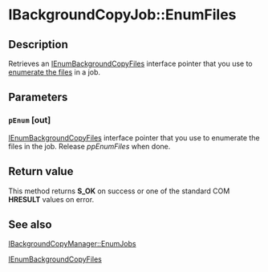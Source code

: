 # IBackgroundCopyJob::EnumFiles

## Description

Retrieves an
[IEnumBackgroundCopyFiles](https://learn.microsoft.com/windows/desktop/api/bits/nn-bits-ienumbackgroundcopyfiles) interface pointer that you use to
[enumerate the files](https://learn.microsoft.com/windows/desktop/Bits/enumerating-files-in-a-job) in a job.

## Parameters

### `pEnum` [out]

[IEnumBackgroundCopyFiles](https://learn.microsoft.com/windows/desktop/api/bits/nn-bits-ienumbackgroundcopyfiles) interface pointer that you use to enumerate the files in the job. Release *ppEnumFiles* when done.

## Return value

This method returns **S_OK** on success or one of the standard COM **HRESULT** values on error.

## See also

[IBackgroundCopyManager::EnumJobs](https://learn.microsoft.com/windows/desktop/api/bits/nf-bits-ibackgroundcopymanager-enumjobs)

[IEnumBackgroundCopyFiles](https://learn.microsoft.com/windows/desktop/api/bits/nn-bits-ienumbackgroundcopyfiles)